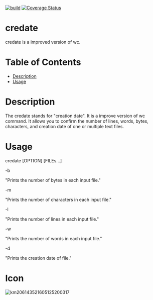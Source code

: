 [![build](https://github.com/t4kuya/credate/actions/workflows/build.yml/badge.svg)](https://github.com/t4kuya/credate/actions/workflows/build.yml)
[![Coverage Status](https://coveralls.io/repos/github/t4kuya/credate/badge.svg?branch=main)](https://coveralls.io/github/t4kuya/credate?branch=main)
# credate
credate is a improved version of wc.

# Table of Contents
- [Description](#Description)
- [Usage](#Usage)

# Description
The credate stands for "creation date". It is a improve version of wc command. It allows you to confirm the number of lines, words, bytes, characters, and creation date of one or multiple text files.
# Usage
credate [OPTION] [FILEs...]

-b

"Prints the number of bytes in each input file."

-m

"Prints the number of characters in each input file."

-l

"Prints the number of lines in each input file."

-w

"Prints the number of words in each input file."

-d

"Prints the creation date of file."

# Icon
![km206143521605125200317](https://user-images.githubusercontent.com/84721993/119422504-392efc00-bd3c-11eb-8752-0f3b7403f648.png)
